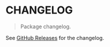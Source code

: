 # CHANGELOG

> Package changelog.

See [GitHub Releases](https://github.com/stdlib-js/stats-base-dmean/releases) for the changelog.
